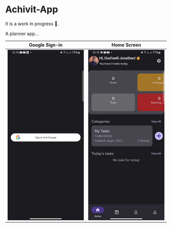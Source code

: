 # Achivit-App

It is a work in progress 🚧.

A planner app...

| Google Sign-in                                                                           |  Home Screen                                                                             |
| ---------------------------------------------------------------------------------------- | ---------------------------------------------------------------------------------------- |
| ![Auth](https://github.com/Godzuche/Achivit-App/blob/master/app/screenshots/auth_screen.png) | ![Home](https://github.com/Godzuche/Achivit-App/blob/master/app/screenshots/img.png) |

